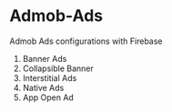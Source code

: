 # Admob-Ads

Admob Ads configurations with Firebase
1. Banner Ads
2. Collapsible Banner
3. Interstitial Ads
4. Native Ads
5. App Open Ad

